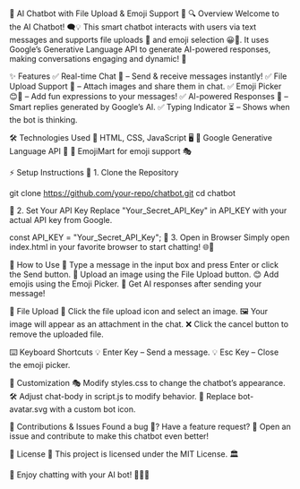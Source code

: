 🤖 AI Chatbot with File Upload & Emoji Support 🎉
🔍 Overview
Welcome to the AI Chatbot! 🗨️💡 This smart chatbot interacts with users via text messages and supports file uploads 📂 and emoji selection 😀🎨.
It uses Google’s Generative Language API to generate AI-powered responses, making conversations engaging and dynamic! 🚀

✨ Features
✅ Real-time Chat 💬 – Send & receive messages instantly!
✅ File Upload Support 📸 – Attach images and share them in chat.
✅ Emoji Picker 😊🎈 – Add fun expressions to your messages!
✅ AI-powered Responses 🤖 – Smart replies generated by Google’s AI.
✅ Typing Indicator ⏳ – Shows when the bot is thinking.

🛠️ Technologies Used
🚀 HTML, CSS, JavaScript 🖥️
🚀 Google Generative Language API 🤖
🚀 EmojiMart for emoji support 🎭

⚡ Setup Instructions
🔹 1. Clone the Repository

git clone https://github.com/your-repo/chatbot.git
cd chatbot

🔹 2. Set Your API Key
Replace "Your_Secret_API_Key" in API_KEY with your actual API key from Google.

const API_KEY = "Your_Secret_API_Key";
🔹 3. Open in Browser
Simply open index.html in your favorite browser to start chatting! 🌐💬

🎯 How to Use
📝 Type a message in the input box and press Enter or click the Send button.
📂 Upload an image using the File Upload button.
😊 Add emojis using the Emoji Picker.
🤖 Get AI responses after sending your message!

📸 File Upload
📁 Click the file upload icon and select an image.
🖼️ Your image will appear as an attachment in the chat.
❌ Click the cancel button to remove the uploaded file.

⌨️ Keyboard Shortcuts
💡 Enter Key – Send a message.
💡 Esc Key – Close the emoji picker.

🎨 Customization
🎭 Modify styles.css to change the chatbot’s appearance.
🛠️ Adjust chat-body in script.js to modify behavior.
🎨 Replace bot-avatar.svg with a custom bot icon.

🚀 Contributions & Issues
Found a bug 🐞? Have a feature request? 🚀 Open an issue and contribute to make this chatbot even better!

📜 License
📄 This project is licensed under the MIT License. 🏛️

🚀 Enjoy chatting with your AI bot! 🤖💬✨

